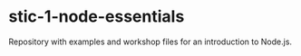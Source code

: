 # stic-1-node-essentials
Repository with examples and workshop files for an introduction to Node.js.

